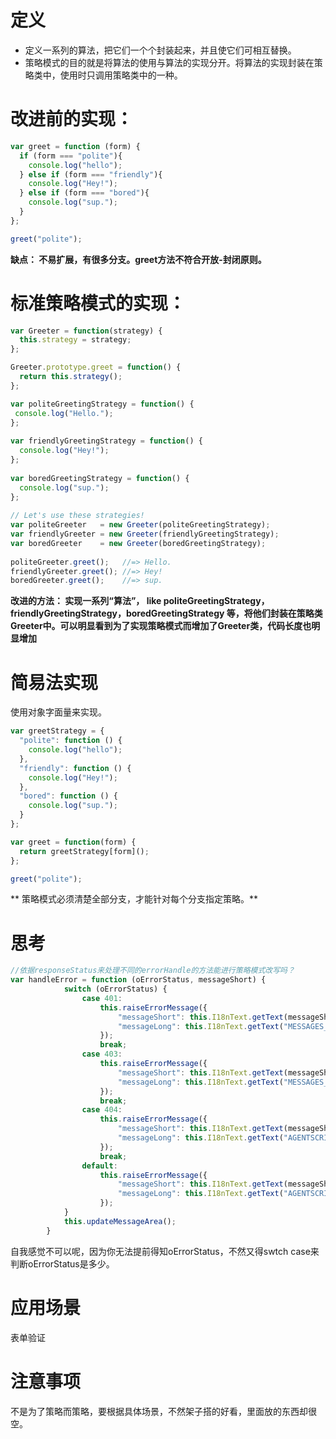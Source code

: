 # 定义
* 定义一系列的算法，把它们一个个封装起来，并且使它们可相互替换。 
* 策略模式的目的就是将算法的使用与算法的实现分开。将算法的实现封装在策略类中，使用时只调用策略类中的一种。
# 改进前的实现：
```javaScript
var greet = function (form) {
  if (form === "polite"){
    console.log("hello");
  } else if (form === "friendly"){
    console.log("Hey!");
  } else if (form === "bored"){
    console.log("sup.");
  }
};

greet("polite");
```
**缺点： 不易扩展，有很多分支。greet方法不符合开放-封闭原则。**

# 标准策略模式的实现：
```javaScript
var Greeter = function(strategy) {
  this.strategy = strategy;  
};

Greeter.prototype.greet = function() {
  return this.strategy();
};

var politeGreetingStrategy = function() {
 console.log("Hello."); 
};
 
var friendlyGreetingStrategy = function() {
  console.log("Hey!");
};
 
var boredGreetingStrategy = function() {
  console.log("sup.");
};
 
// Let's use these strategies!
var politeGreeter   = new Greeter(politeGreetingStrategy);
var friendlyGreeter = new Greeter(friendlyGreetingStrategy);
var boredGreeter    = new Greeter(boredGreetingStrategy);
 
politeGreeter.greet();   //=> Hello.
friendlyGreeter.greet(); //=> Hey!
boredGreeter.greet();    //=> sup.
```
**改进的方法： 实现一系列“算法”， like politeGreetingStrategy，friendlyGreetingStrategy，boredGreetingStrategy 等，将他们封装在策略类Greeter中。可以明显看到为了实现策略模式而增加了Greeter类，代码长度也明显增加**

# 简易法实现
使用对象字面量来实现。
```javaScript
var greetStrategy = {
  "polite": function () {
    console.log("hello");
  },
  "friendly": function () {
    console.log("Hey!");
  },
  "bored": function () {
    console.log("sup.");
  }
};

var greet = function(form) {
  return greetStrategy[form]();
};

greet("polite");
```
** 策略模式必须清楚全部分支，才能针对每个分支指定策略。**

# 思考
```javaScript
//依据responseStatus来处理不同的errorHandle的方法能进行策略模式改写吗？
var	handleError = function (oErrorStatus, messageShort) {
			switch (oErrorStatus) {
				case 401:
					this.raiseErrorMessage({
						"messageShort": this.I18nText.getText(messageShort),
						"messageLong": this.I18nText.getText("MESSAGES_UNAUTHORIZED")
					});
					break;
				case 403:
					this.raiseErrorMessage({
						"messageShort": this.I18nText.getText(messageShort),
						"messageLong": this.I18nText.getText("MESSAGES_NO_AGENTSCRIPT_PERMISSION")
					});
					break;
				case 404:
					this.raiseErrorMessage({
						"messageShort": this.I18nText.getText(messageShort),
						"messageLong": this.I18nText.getText("AGENTSCRIPT_NOT_EXIST")
					});
					break;
				default:
					this.raiseErrorMessage({
						"messageShort": this.I18nText.getText(messageShort),
						"messageLong": this.I18nText.getText("AGENTSCRIPT_SERVICE_FAIL")
					});
			}
			this.updateMessageArea();
		}
```
自我感觉不可以呢，因为你无法提前得知oErrorStatus，不然又得swtch case来判断oErrorStatus是多少。
# 应用场景
表单验证

# 注意事项
不是为了策略而策略，要根据具体场景，不然架子搭的好看，里面放的东西却很空。
